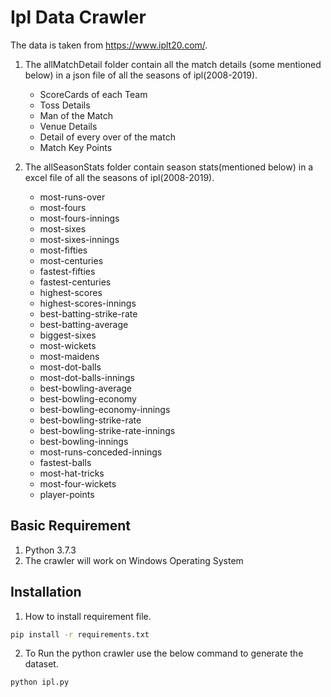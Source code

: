 # Ipl Data Crawler

The data is taken from https://www.iplt20.com/.

1. The allMatchDetail folder contain all the match details (some mentioned below) in a json file of all the seasons of ipl(2008-2019).
    * ScoreCards of each Team
    * Toss Details
    * Man of the Match
    * Venue Details
    * Detail of every over of the match
    * Match Key Points  

2. The allSeasonStats folder contain  season stats(mentioned below)  in a excel file of all the seasons of ipl(2008-2019).
    * most-runs-over
    * most-fours        
    * most-fours-innings
    * most-sixes        
    * most-sixes-innings
    * most-fifties      
    * most-centuries
    * fastest-fifties
    * fastest-centuries
    * highest-scores
    * highest-scores-innings
    * best-batting-strike-rate
    * best-batting-average
    * biggest-sixes
    * most-wickets
    * most-maidens
    * most-dot-balls
    * most-dot-balls-innings
    * best-bowling-average
    * best-bowling-economy
    * best-bowling-economy-innings
    * best-bowling-strike-rate
    * best-bowling-strike-rate-innings
    * best-bowling-innings
    * most-runs-conceded-innings
    * fastest-balls
    * most-hat-tricks
    * most-four-wickets
    * player-points

## Basic Requirement

1. Python 3.7.3
2. The crawler will work on Windows Operating System

## Installation

1. How to install requirement file.

```bash
pip install -r requirements.txt
```

2. To Run the python crawler use the below command to generate the dataset.

```bash
python ipl.py
```